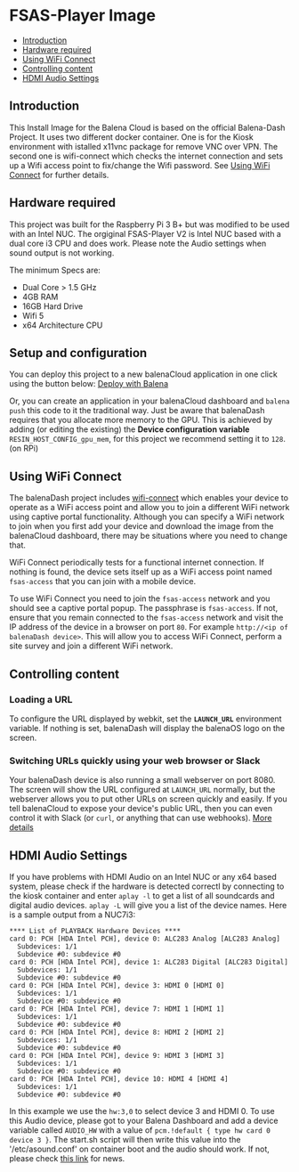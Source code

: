 # FSAS-Player Image

- [Introduction](#introduction)
- [Hardware required](#hardware-required)
- [Using WiFi Connect](#using-wifi-connect)
- [Controlling content](#controlling-content)
- [HDMI Audio Settings](#hdmi-audio-settings)

## Introduction

This Install Image for the Balena Cloud is based on the official Balena-Dash Project. It uses two different docker container. One is for the Kiosk environment with istalled x11vnc package for remove VNC over VPN. The second one is wifi-connect which checks the internet connection and sets up a Wifi access point to fix/change the Wifi password. See [Using WiFi Connect](#using-wifi-connect) for further details.

## Hardware required

This project was built for the Raspberry Pi 3 B+ but was modified to be used with an Intel NUC. The orgiginal FSAS-Player V2 is Intel NUC based with a dual core i3 CPU and does work. Please note the Audio settings when sound output is not working.

The minimum Specs are:

- Dual Core > 1.5 GHz
- 4GB RAM
- 16GB Hard Drive
- Wifi 5
- x64 Architecture CPU

## Setup and configuration

You can deploy this project to a new balenaCloud application in one click using the button below:
[Deploy with Balena](https://dashboard.balena-cloud.com/deploy?repoUrl=https://github.com/balenalabs/balena-dash)

Or, you can create an application in your balenaCloud dashboard and `balena push` this code to it the traditional way. Just be aware that balenaDash requires that you allocate more memory to the GPU. This is achieved by adding (or editing the existing) the **Device configuration variable** `RESIN_HOST_CONFIG_gpu_mem`, for this project we recommend setting it to `128`. (on RPi)

## Using WiFi Connect

The balenaDash project includes [wifi-connect](https://github.com/balena-io/wifi-connect) which enables your device to operate as a WiFi access point and allow you to join a different WiFi network using captive portal functionality. Although you can specify a WiFi network to join when you first add your device and download the image from the balenaCloud dashboard, there may be situations where you need to change that.

WiFi Connect periodically tests for a functional internet connection. If nothing is found, the device sets itself up as a WiFi access point named `fsas-access` that you can join with a mobile device.

To use WiFi Connect you need to join the `fsas-access` network and you should see a captive portal popup. The passphrase is `fsas-access`. If not, ensure that you remain connected to the `fsas-access` network and visit the IP address of the device in a browser on port `80`. For example `http://<ip of balenaDash device>`. This will allow you to access WiFi Connect, perform a site survey and join a different WiFi network.

## Controlling content

### Loading a URL

To configure the URL displayed by webkit, set the **`LAUNCH_URL`** environment
variable. If nothing is set, balenaDash will display the balenaOS logo on the screen.

### Switching URLs quickly using your web browser or Slack

Your balenaDash device is also running a small webserver on port 8080. The screen will show the URL configured at `LAUNCH_URL` normally, but the webserver allows you to put other URLs on screen quickly and easily. If you tell balenaCloud to expose your device's public URL, then you can even control it with Slack (or `curl`, or anything that can use webhooks). [More details](https://github.com/mozz100/tohora/blob/master/README.md)

## HDMI Audio Settings

If you have problems with HDMI Audio on an Intel NUC or any x64 based system, please check if the hardware is detected correctl by connecting to the kiosk container and enter `aplay -l` to get a list of all soundcards and digital audio devices. `aplay -L` will give you a list of the device names.
Here is a sample output from a NUC7i3:

```
**** List of PLAYBACK Hardware Devices ****
card 0: PCH [HDA Intel PCH], device 0: ALC283 Analog [ALC283 Analog]
  Subdevices: 1/1
  Subdevice #0: subdevice #0
card 0: PCH [HDA Intel PCH], device 1: ALC283 Digital [ALC283 Digital]
  Subdevices: 1/1
  Subdevice #0: subdevice #0
card 0: PCH [HDA Intel PCH], device 3: HDMI 0 [HDMI 0]
  Subdevices: 1/1
  Subdevice #0: subdevice #0
card 0: PCH [HDA Intel PCH], device 7: HDMI 1 [HDMI 1]
  Subdevices: 1/1
  Subdevice #0: subdevice #0
card 0: PCH [HDA Intel PCH], device 8: HDMI 2 [HDMI 2]
  Subdevices: 1/1
  Subdevice #0: subdevice #0
card 0: PCH [HDA Intel PCH], device 9: HDMI 3 [HDMI 3]
  Subdevices: 1/1
  Subdevice #0: subdevice #0
card 0: PCH [HDA Intel PCH], device 10: HDMI 4 [HDMI 4]
  Subdevices: 1/1
  Subdevice #0: subdevice #0
```

In this example we use the `hw:3,0` to select device 3 and HDMI 0. To use this Audio device, please got to your Balena Dashboard and add a device variable called `AUDIO_HW` with a value of `pcm.!default { type hw card 0 device 3 }`. The start.sh script will then write this value into the '/etc/asound.conf' on container boot and the audio should work. If not, please check [this link](https://forums.balena.io/t/no-audio-hdmi-3-5mm/156833/12) for news.
